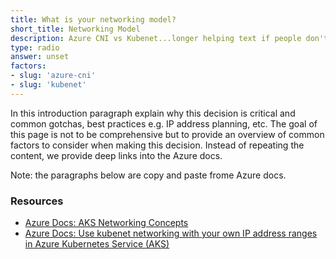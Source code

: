 ```yaml
---
title: What is your networking model?
short_title: Networking Model
description: Azure CNI vs Kubenet...longer helping text if people don't understand what this question means.
type: radio
answer: unset
factors:
- slug: 'azure-cni'
- slug: 'kubenet'
---
```


In this introduction paragraph explain why this decision is critical and common gotchas, best practices e.g. IP address planning, etc. The goal of this page is not to be comprehensive but to provide an overview of common factors to consider when making this decision. Instead of repeating the content, we provide deep links into the Azure docs.

Note: the paragraphs below are copy and paste frome Azure docs.

### Resources

- [Azure Docs: AKS Networking Concepts](https://docs.microsoft.com/en-us/azure/aks/concepts-network)
- [Azure Docs: Use kubenet networking with your own IP address ranges in Azure Kubernetes Service (AKS)](https://docs.microsoft.com/en-us/azure/aks/configure-kubenet)